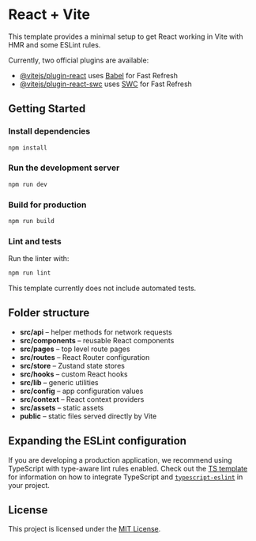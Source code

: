 # React + Vite

This template provides a minimal setup to get React working in Vite with HMR and some ESLint rules.

Currently, two official plugins are available:

- [@vitejs/plugin-react](https://github.com/vitejs/vite-plugin-react/blob/main/packages/plugin-react) uses [Babel](https://babeljs.io/) for Fast Refresh
- [@vitejs/plugin-react-swc](https://github.com/vitejs/vite-plugin-react/blob/main/packages/plugin-react-swc) uses [SWC](https://swc.rs/) for Fast Refresh

## Getting Started

### Install dependencies

```bash
npm install
```

### Run the development server

```bash
npm run dev
```

### Build for production

```bash
npm run build
```

### Lint and tests

Run the linter with:

```bash
npm run lint
```

This template currently does not include automated tests.

## Folder structure

- **src/api** – helper methods for network requests
- **src/components** – reusable React components
- **src/pages** – top level route pages
- **src/routes** – React Router configuration
- **src/store** – Zustand state stores
- **src/hooks** – custom React hooks
- **src/lib** – generic utilities
- **src/config** – app configuration values
- **src/context** – React context providers
- **src/assets** – static assets
- **public** – static files served directly by Vite

## Expanding the ESLint configuration

If you are developing a production application, we recommend using TypeScript with type-aware lint rules enabled. Check out the [TS template](https://github.com/vitejs/vite/tree/main/packages/create-vite/template-react-ts) for information on how to integrate TypeScript and [`typescript-eslint`](https://typescript-eslint.io) in your project.

## License

This project is licensed under the [MIT License](LICENSE).
